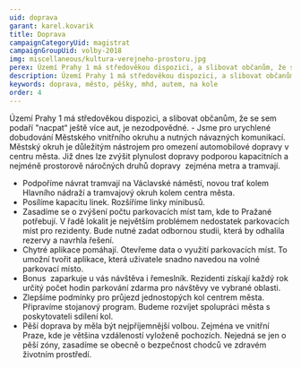 ```yaml
---
uid: doprava
garant: karel.kovarik
title: Doprava
campaignCategoryUid: magistrat
campaignGroupUid: volby-2018
img: miscellaneous/kultura-verejneho-prostoru.jpg
perex: Území Prahy 1 má středověkou dispozici, a slibovat občanům, že se sem podaří “nacpat“ ještě více aut, je nezodpovědné. - Jsme pro urychlené dobudování Městského vnitřního okruhu a nutných návazných komunikací. Městský okruh je důležitým nástrojem pro omezení automobilové dopravy v centru města. Již dnes lze zvýšit plynulost dopravy podporou kapacitních a nejméně prostorově náročných druhů dopravy ­ zejména metra a tramvají.
description: Území Prahy 1 má středověkou dispozici, a slibovat občanům, že se sem podaří “nacpat“ ještě více aut, je nezodpovědné. - Jsme pro urychlené dobudování Městského vnitřního okruhu a nutných návazných komunikací. Městský okruh je důležitým nástrojem pro omezení automobilové dopravy v centru města. Již dnes lze zvýšit plynulost dopravy podporou kapacitních a nejméně prostorově náročných druhů dopravy ­ zejména metra a tramvají.
keywords: doprava, město, pěšky, mhd, autem, na kole
order: 4
---
```


Území Prahy 1 má středověkou dispozici, a slibovat občanům, že se sem podaří "nacpat“ ještě více aut, je nezodpovědné. - Jsme pro urychlené dobudování Městského vnitřního okruhu a nutných návazných komunikací. Městský okruh je důležitým nástrojem pro omezení automobilové dopravy v centru města. Již dnes lze zvýšit plynulost dopravy podporou kapacitních a nejméně prostorově náročných druhů dopravy ­ zejména metra a tramvají.

- Podpoříme návrat tramvají na Václavské náměstí, novou trať kolem Hlavního nádraží a tramvajový okruh kolem centra města.
- Posílíme kapacitu linek. Rozšíříme linky minibusů.
- Zasadíme se o zvýšení počtu parkovacích míst tam, kde to Pražané potřebují. V řadě lokalit je největším problémem nedostatek parkovacích míst pro rezidenty. Bude nutné zadat odbornou studii, která by odhalila rezervy a navrhla řešení.
- Chytré aplikace pomáhají. Otevřeme data o využití parkovacích míst. To umožní tvořit aplikace, která uživatele snadno navedou na volné parkovací místo.
- Bonus ­ zaparkuje u vás návštěva i řemeslník. Rezidenti získají každý rok určitý počet hodin parkování zdarma pro návštěvy ve vybrané oblasti.
- Zlepšíme podmínky pro průjezd jednostopých kol centrem města. Připravíme stojanový program. Budeme rozvíjet spolupráci města s poskytovateli sdílení kol.
- Pěší doprava by měla být nejpříjemnější volbou. Zejména ve vnitřní Praze, kde je většina vzdáleností vyloženě pochozích. Nejedná se jen o pěší zóny, zasadíme se obecně o bezpečnost chodců ve zdravém životním prostředí.